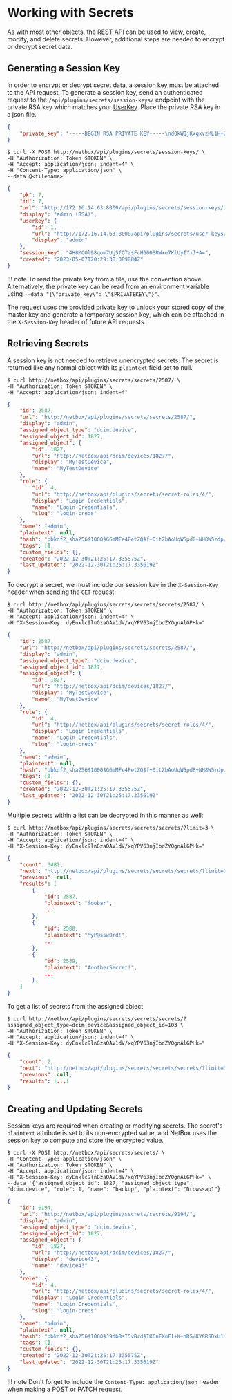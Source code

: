 # Working with Secrets

As with most other objects, the REST API can be used to view, create, modify, and delete secrets. However, additional
steps are needed to encrypt or decrypt secret data.

## Generating a Session Key

In order to encrypt or decrypt secret data, a session key must be attached to the API request. To generate a session key,
send an authenticated request to the `/api/plugins/secrets/session-keys/` endpoint with the private RSA key which
matches your [UserKey](../models/userkey.md). Place the private RSA key in a json file.

```json
{
    "private_key": "-----BEGIN RSA PRIVATE KEY-----\ndOkWQjKxgxvzML1H+2knURmjGYi6EMfQDBuhpglNWvBC4P0uO/tpFPkkfAQaBOnM\nqsntoedpfl1rr5Q30qS3/ozwjDTnRqllOvuk8GevrM6al2Em/Be2SWl9KBC6iiHY\nrXfrj5aH0W2v/4yKKpn290D4NkGj0g2SgDdgefQfXa6/L0H2eCrRDkRFtQc9Dflq\n-----END RSA PRIVATE KEY-----\n"
}
```

```no-highlight
$ curl -X POST http://netbox/api/plugins/secrets/session-keys/ \
-H "Authorization: Token $TOKEN" \
-H "Accept: application/json; indent=4" \
-H "Content-Type: application/json" \
--data @<filename>
```

```json
{
    "pk": 7,
    "id": 7,
    "url": "http://172.16.14.63:8000/api/plugins/secrets/session-keys/7/",
    "display": "admin (RSA)",
    "userkey": {
        "id": 1,
        "url": "http://172.16.14.63:8000/api/plugins/secrets/user-keys/1/",
        "display": "admin"
    },
    "session_key": "4H8MCOl98qom7Ug5fQTzsFcH600SRWxe7KlUyIYxJ+A=",
    "created": "2023-05-07T20:29:38.089884Z"
}
```

!!! note
    To read the private key from a file, use the convention above. Alternatively, the private key can be read from an
environment variable using `--data "{\"private_key\": \"$PRIVATEKEY\"}"`.

The request uses the provided private key to unlock your stored copy of the master key and generate a temporary
session key, which can be attached in the `X-Session-Key` header of future API requests.

## Retrieving Secrets

A session key is not needed to retrieve unencrypted secrets: The secret is returned like any normal object with its
`plaintext` field set to null.

```no-highlight
$ curl http://netbox/api/plugins/secrets/secrets/2587/ \
-H "Authorization: Token $TOKEN" \
-H "Accept: application/json; indent=4"
```

```json
{
    "id": 2587,
    "url": "http://netbox/api/plugins/secrets/secrets/2587/",
    "display": "admin",
    "assigned_object_type": "dcim.device",
    "assigned_object_id": 1827,
    "assigned_object": {
        "id": 1827,
        "url": "http://netbox/api/dcim/devices/1827/",
        "display": "MyTestDevice",
        "name": "MyTestDevice"
    },
    "role": {
        "id": 4,
        "url": "http://netbox/api/plugins/secrets/secret-roles/4/",
        "display": "Login Credentials",
        "name": "Login Credentials",
        "slug": "login-creds"
    },
    "name": "admin",
    "plaintext": null,
    "hash": "pbkdf2_sha256$1000$G6mMFe4FetZQ$f+0itZbAoUqW5pd8+NH8W5rdp/2QNLIBb+LGdt4OSKA=",
    "tags": [],
    "custom_fields": {},
    "created": "2022-12-30T21:25:17.335575Z",
    "last_updated": "2022-12-30T21:25:17.335619Z"
}
```

To decrypt a secret, we must include our session key in the `X-Session-Key` header when sending the `GET` request:

```no-highlight
$ curl http://netbox/api/plugins/secrets/secrets/secrets/2587/ \
-H "Authorization: Token $TOKEN" \
-H "Accept: application/json; indent=4" \
-H "X-Session-Key: dyEnxlc9lnGzaOAV1dV/xqYPV63njIbdZYOgnAlGPHk="
```

```json
{
    "id": 2587,
    "url": "http://netbox/api/plugins/secrets/secrets/2587/",
    "display": "admin",
    "assigned_object_type": "dcim.device",
    "assigned_object_id": 1827,
    "assigned_object": {
        "id": 1827,
        "url": "http://netbox/api/dcim/devices/1827/",
        "display": "MyTestDevice",
        "name": "MyTestDevice"
    },
    "role": {
        "id": 4,
        "url": "http://netbox/api/plugins/secrets/secret-roles/4/",
        "display": "Login Credentials",
        "name": "Login Credentials",
        "slug": "login-creds"
    },
    "name": "admin",
    "plaintext": null,
    "hash": "pbkdf2_sha256$1000$G6mMFe4FetZQ$f+0itZbAoUqW5pd8+NH8W5rdp/2QNLIBb+LGdt4OSKA=",
    "tags": [],
    "custom_fields": {},
    "created": "2022-12-30T21:25:17.335575Z",
    "last_updated": "2022-12-30T21:25:17.335619Z"
}
```

Multiple secrets within a list can be decrypted in this manner as well:

```no-highlight
$ curl http://netbox/api/plugins/secrets/secrets/secrets/?limit=3 \
-H "Authorization: Token $TOKEN" \
-H "Accept: application/json; indent=4" \
-H "X-Session-Key: dyEnxlc9lnGzaOAV1dV/xqYPV63njIbdZYOgnAlGPHk="
```

```json
{
    "count": 3482,
    "next": "http://netbox/api/plugins/secrets/secrets/secrets/?limit=3&offset=3",
    "previous": null,
    "results": [
        {
            "id": 2587,
            "plaintext": "foobar",
            ...
        },
        {
            "id": 2588,
            "plaintext": "MyP@ssw0rd!",
            ...
        },
        {
            "id": 2589,
            "plaintext": "AnotherSecret!",
            ...
        },
    ]
}
```

To get a list of secrets from the assigned object

```no-highlight
$ curl http://netbox/api/plugins/secrets/secrets/secrets/?assigned_object_type=dcim.device&assigned_object_id=103 \
-H "Authorization: Token $TOKEN" \
-H "Accept: application/json; indent=4" \
-H "X-Session-Key: dyEnxlc9lnGzaOAV1dV/xqYPV63njIbdZYOgnAlGPHk="
```

```json
{
    "count": 2,
    "next": "http://netbox/api/plugins/secrets/secrets/secrets/?limit=3&offset=3",
    "previous": null,
    "results": [...]
}
```

## Creating and Updating Secrets

Session keys are required when creating or modifying secrets. The secret's `plaintext` attribute is set to its
non-encrypted value, and NetBox uses the session key to compute and store the encrypted value.

```no-highlight
$ curl -X POST http://netbox/api/secrets/secrets/ \
-H "Content-Type: application/json" \
-H "Authorization: Token $TOKEN" \
-H "Accept: application/json; indent=4" \
-H "X-Session-Key: dyEnxlc9lnGzaOAV1dV/xqYPV63njIbdZYOgnAlGPHk=" \
--data '{"assigned_object_id": 1827, "assigned_object_type": "dcim.device", "role": 1, "name": "backup", "plaintext": "Drowssap1"}'
```

```json
{
    "id": 6194,
    "url": "http://netbox/api/plugins/secrets/secrets/9194/",
    "display": "admin",
    "assigned_object_type": "dcim.device",
    "assigned_object_id": 1827,
    "assigned_object": {
        "id": 1827,
        "url": "http://netbox/api/dcim/devices/1827/",
        "display": "device43",
        "name": "device43"
    },
    "role": {
        "id": 4,
        "url": "http://netbox/api/plugins/secrets/secret-roles/4/",
        "display": "Login Credentials",
        "name": "Login Credentials",
        "slug": "login-creds"
    },
    "name": "admin",
    "plaintext": null,
    "hash": "pbkdf2_sha256$1000$J9db8sI5vBrd$IK6nFXnFl+K+nR5/KY8RSDxU1skYL8G69T5N3jZxM7c=",
    "tags": [],
    "custom_fields": {},
    "created": "2022-12-30T21:25:17.335575Z",
    "last_updated": "2022-12-30T21:25:17.335619Z"
}
```

!!! note
    Don't forget to include the `Content-Type: application/json` header when making a POST or PATCH request.
